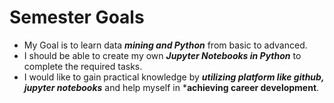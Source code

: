 # Semester Goals

* My Goal is to learn data ***mining and Python*** from basic to advanced.
* I should be able to create my own ***Jupyter Notebooks in Python*** to complete the required tasks.
* I would like to gain practical knowledge by ***utilizing platform like github, jupyter notebooks*** and help myself in ***achieving career development**.
